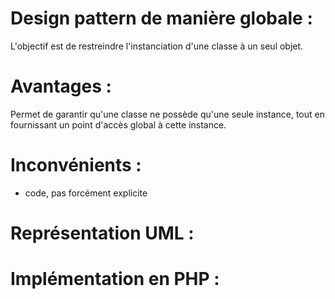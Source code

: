 # Design pattern de manière globale :
L'objectif est de restreindre l'instanciation d'une classe à un seul objet.

# Avantages :
Permet de garantir qu'une classe ne possède qu'une seule instance, tout en fournissant un point d'accès global à cette instance.

# Inconvénients : 
+ code, pas forcément explicite

# Représentation UML : 


# Implémentation en PHP :

